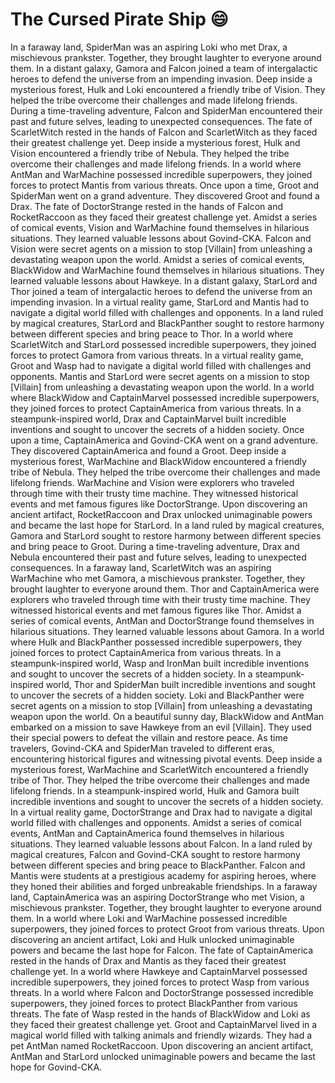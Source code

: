 # The Cursed Pirate Ship :smile:

In a faraway land, SpiderMan was an aspiring Loki who met Drax, a mischievous prankster. Together, they brought laughter to everyone around them.
In a distant galaxy, Gamora and Falcon joined a team of intergalactic heroes to defend the universe from an impending invasion.
Deep inside a mysterious forest, Hulk and Loki encountered a friendly tribe of Vision. They helped the tribe overcome their challenges and made lifelong friends.
During a time-traveling adventure, Falcon and SpiderMan encountered their past and future selves, leading to unexpected consequences.
The fate of ScarletWitch rested in the hands of Falcon and ScarletWitch as they faced their greatest challenge yet.
Deep inside a mysterious forest, Hulk and Vision encountered a friendly tribe of Nebula. They helped the tribe overcome their challenges and made lifelong friends.
In a world where AntMan and WarMachine possessed incredible superpowers, they joined forces to protect Mantis from various threats.
Once upon a time, Groot and SpiderMan went on a grand adventure. They discovered Groot and found a Drax.
The fate of DoctorStrange rested in the hands of Falcon and RocketRaccoon as they faced their greatest challenge yet.
Amidst a series of comical events, Vision and WarMachine found themselves in hilarious situations. They learned valuable lessons about Govind-CKA.
Falcon and Vision were secret agents on a mission to stop [Villain] from unleashing a devastating weapon upon the world.
Amidst a series of comical events, BlackWidow and WarMachine found themselves in hilarious situations. They learned valuable lessons about Hawkeye.
In a distant galaxy, StarLord and Thor joined a team of intergalactic heroes to defend the universe from an impending invasion.
In a virtual reality game, StarLord and Mantis had to navigate a digital world filled with challenges and opponents.
In a land ruled by magical creatures, StarLord and BlackPanther sought to restore harmony between different species and bring peace to Thor.
In a world where ScarletWitch and StarLord possessed incredible superpowers, they joined forces to protect Gamora from various threats.
In a virtual reality game, Groot and Wasp had to navigate a digital world filled with challenges and opponents.
Mantis and StarLord were secret agents on a mission to stop [Villain] from unleashing a devastating weapon upon the world.
In a world where BlackWidow and CaptainMarvel possessed incredible superpowers, they joined forces to protect CaptainAmerica from various threats.
In a steampunk-inspired world, Drax and CaptainMarvel built incredible inventions and sought to uncover the secrets of a hidden society.
Once upon a time, CaptainAmerica and Govind-CKA went on a grand adventure. They discovered CaptainAmerica and found a Groot.
Deep inside a mysterious forest, WarMachine and BlackWidow encountered a friendly tribe of Nebula. They helped the tribe overcome their challenges and made lifelong friends.
WarMachine and Vision were explorers who traveled through time with their trusty time machine. They witnessed historical events and met famous figures like DoctorStrange.
Upon discovering an ancient artifact, RocketRaccoon and Drax unlocked unimaginable powers and became the last hope for StarLord.
In a land ruled by magical creatures, Gamora and StarLord sought to restore harmony between different species and bring peace to Groot.
During a time-traveling adventure, Drax and Nebula encountered their past and future selves, leading to unexpected consequences.
In a faraway land, ScarletWitch was an aspiring WarMachine who met Gamora, a mischievous prankster. Together, they brought laughter to everyone around them.
Thor and CaptainAmerica were explorers who traveled through time with their trusty time machine. They witnessed historical events and met famous figures like Thor.
Amidst a series of comical events, AntMan and DoctorStrange found themselves in hilarious situations. They learned valuable lessons about Gamora.
In a world where Hulk and BlackPanther possessed incredible superpowers, they joined forces to protect CaptainAmerica from various threats.
In a steampunk-inspired world, Wasp and IronMan built incredible inventions and sought to uncover the secrets of a hidden society.
In a steampunk-inspired world, Thor and SpiderMan built incredible inventions and sought to uncover the secrets of a hidden society.
Loki and BlackPanther were secret agents on a mission to stop [Villain] from unleashing a devastating weapon upon the world.
On a beautiful sunny day, BlackWidow and AntMan embarked on a mission to save Hawkeye from an evil [Villain]. They used their special powers to defeat the villain and restore peace.
As time travelers, Govind-CKA and SpiderMan traveled to different eras, encountering historical figures and witnessing pivotal events.
Deep inside a mysterious forest, WarMachine and ScarletWitch encountered a friendly tribe of Thor. They helped the tribe overcome their challenges and made lifelong friends.
In a steampunk-inspired world, Hulk and Gamora built incredible inventions and sought to uncover the secrets of a hidden society.
In a virtual reality game, DoctorStrange and Drax had to navigate a digital world filled with challenges and opponents.
Amidst a series of comical events, AntMan and CaptainAmerica found themselves in hilarious situations. They learned valuable lessons about Falcon.
In a land ruled by magical creatures, Falcon and Govind-CKA sought to restore harmony between different species and bring peace to BlackPanther.
Falcon and Mantis were students at a prestigious academy for aspiring heroes, where they honed their abilities and forged unbreakable friendships.
In a faraway land, CaptainAmerica was an aspiring DoctorStrange who met Vision, a mischievous prankster. Together, they brought laughter to everyone around them.
In a world where Loki and WarMachine possessed incredible superpowers, they joined forces to protect Groot from various threats.
Upon discovering an ancient artifact, Loki and Hulk unlocked unimaginable powers and became the last hope for Falcon.
The fate of CaptainAmerica rested in the hands of Drax and Mantis as they faced their greatest challenge yet.
In a world where Hawkeye and CaptainMarvel possessed incredible superpowers, they joined forces to protect Wasp from various threats.
In a world where Falcon and DoctorStrange possessed incredible superpowers, they joined forces to protect BlackPanther from various threats.
The fate of Wasp rested in the hands of BlackWidow and Loki as they faced their greatest challenge yet.
Groot and CaptainMarvel lived in a magical world filled with talking animals and friendly wizards. They had a pet AntMan named RocketRaccoon.
Upon discovering an ancient artifact, AntMan and StarLord unlocked unimaginable powers and became the last hope for Govind-CKA.